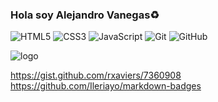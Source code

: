### Hola soy Alejandro Vanegas:recycle:

![HTML5](https://img.shields.io/badge/html5-%23E34F26.svg?style=for-the-badge&logo=html5&logoColor=white) ![CSS3](https://img.shields.io/badge/css3-%231572B6.svg?style=for-the-badge&logo=css3&logoColor=white) ![JavaScript](https://img.shields.io/badge/javascript-%23323330.svg?style=for-the-badge&logo=javascript&logoColor=%23F7DF1E) ![Git](https://img.shields.io/badge/git-%23F05033.svg?style=for-the-badge&logo=git&logoColor=white) ![GitHub](https://img.shields.io/badge/github-%23121011.svg?style=for-the-badge&logo=github&logoColor=white)

![logo](https://firebasestorage.googleapis.com/v0/b/alejovr09-5be4f.appspot.com/o/Dark_souls.jpg?alt=media&token=98880707-8402-4627-ba45-73b4b2754fb9)

https://gist.github.com/rxaviers/7360908
https://github.com/Ileriayo/markdown-badges


